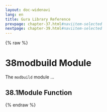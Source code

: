 ```yaml
---
layout: doc-widenavi
lang: en
title: Gura Library Reference
prevpage: chapter-37.html#naviitem-selected
nextpage: chapter-39.html#naviitem-selected
---
```

{% raw %}
<h1><span class="caption-index-1">38</span>modbuild Module</h1>
<p>
The <code class="highlighter-rouge">modbuild</code> module ...
</p>
<h2><span class="caption-index-2">38.1</span><a name="anchor-38-1"></a>Module Function</h2>
{% endraw %}
